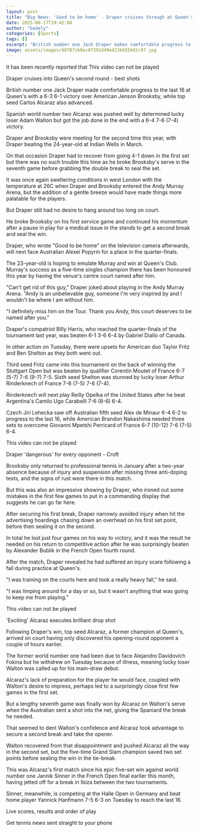 ```yaml
---
layout: post
title: "Big News: 'Good to be home' - Draper cruises through at Queen's"
date: 2025-06-17T19:42:04
author: "badely"
categories: [Sports]
tags: []
excerpt: "British number one Jack Draper makes comfortable progress to the last 16 at Queen's with a straight-set victory over American Jenson Brooksby."
image: assets/images/48787cb8ac07391d49ed21b6559d1c97.jpg
---
```


It has been recently reported that This video can not be played

Draper cruises into Queen's second round - best shots

British number one Jack Draper made comfortable progress to the last 16 at Queen's with a 6-3 6-1 victory over American Jenson Brooksby, while top seed Carlos Alcaraz also advanced.

Spanish world number two Alcaraz was pushed well by determined lucky loser Adam Walton but got the job done in the end with a 6-4 7-6 (7-4) victory.

Draper and Brooksby were meeting for the second time this year, with Draper beating the 24-year-old at Indian Wells in March.

On that occasion Draper had to recover from going 4-1 down in the first set but there was no such trouble this time as he broke Brooksby's serve in the seventh game before grabbing the double break to seal the set.

It was once again sweltering conditions in west London with the temperature at 26C when Draper and Brooksby entered the Andy Murray Arena, but the addition of a gentle breeze would have made things more palatable for the players.

But Draper still had no desire to hang around too long on court. 

He broke Brooksby on his first service game and continued his momentum after a pause in play for a medical issue in the stands to get a second break and seal the win.

Draper, who wrote "Good to be home" on the television camera afterwards, will next face Australian Alexei Popyrin for a place in the quarter-finals.

The 23-year-old is hoping to emulate Murray and win at Queen's Club. Murray's success as a five-time singles champion there has been honoured this year by having the venue's centre court named after him.

"Can't get rid of this guy," Draper joked about playing in the Andy Murray Arena. "Andy is an unbelievable guy, someone I'm very inspired by and I wouldn't be where I am without him.

"I definitely miss him on the Tour. Thank you Andy, this court deserves to be named after you."

Draper's compatriot Billy Harris, who reached the quarter-finals of the tournament last year, was beaten 6-1 3-6 6-4 by Gabriel Diallo of Canada.

In other action on Tuesday, there were upsets for American duo Taylor Fritz and Ben Shelton as they both went out.

Third seed Fritz came into this tournament on the back of winning the Stuttgart Open but was beaten by qualifier Corentin Moutet of France 6-7 (5-7) 7-6 (9-7) 7-5. Sixth seed Shelton was stunned by lucky loser Arthur Rinderknech of France 7-6 (7-5) 7-6 (7-4). 

Rinderknech will next play Reilly Opelka of the United States after he beat Argentina's Camilo Ugo Carabelli 7-6 (8-6) 6-4.

Czech Jiri Lehecka saw off Australian fifth seed Alex de Minaur 6-4 6-2 to progress to the last 16, while American Brandon Nakashima needed three sets to overcome Giovanni Mpetshi Perricard of France 6-7 (10-12) 7-6 (7-5) 6-4.

This video can not be played

Draper 'dangerous' for every opponent - Croft

Brooksby only returned to professional tennis in January after a two-year absence because of injury and suspension after missing three anti-doping tests, and the signs of rust were there in this match.

But this was also an impressive showing by Draper, who ironed out some mistakes in the first few games to put in a commanding display that suggests he can go far here.

After securing his first break, Draper narrowly avoided injury when hit the advertising hoardings chasing down an overhead on his first set point, before then sealing it on the second.

In total he lost just four games on his way to victory, and it was the result he needed on his return to competitive action after he was surprisingly beaten by Alexander Bublik in the French Open fourth round.

After the match, Draper revealed he had suffered an injury scare following a fall during practice at Queen's.

"I was training on the courts here and took a really heavy fall," he said. 

"I was limping around for a day or so, but it wasn't anything that was going to keep me from playing."

This video can not be played

'Exciting' Alcaraz executes brilliant drop shot

Following Draper's win, top seed Alcaraz, a former champion at Queen's, arrived on court having only discovered his opening-round opponent a couple of hours earlier.

The former world number one had been due to face Alejandro Davidovich Fokina but he withdrew on Tuesday because of illness, meaning lucky loser Walton was called up for his main-draw debut.

Alcaraz's lack of preparation for the player he would face, coupled with Walton's desire to impress, perhaps led to a surprisingly close first few games in the first set.

But a lengthy seventh game was finally won by Alcaraz on Walton's serve when the Australian sent a shot into the net, giving the Spaniard the break he needed.

That seemed to dent Walton's confidence and Alcaraz took advantage to secure a second break and take the opener.

Walton recovered from that disappointment and pushed Alcaraz all the way in the second set, but the five-time Grand Slam champion saved two set points before sealing the win in the tie-break.

This was Alcaraz's first match since his epic five-set win against world number one Jannik Sinner in the French Open final earlier this month, having jetted off for a break in Ibiza between the two tournaments.

Sinner, meanwhile, is competing at the Halle Open in Germany and beat home player Yannick Hanfmann 7-5 6-3 on Tuesday to reach the last 16.

Live scores, results and order of play

Get tennis news sent straight to your phone

